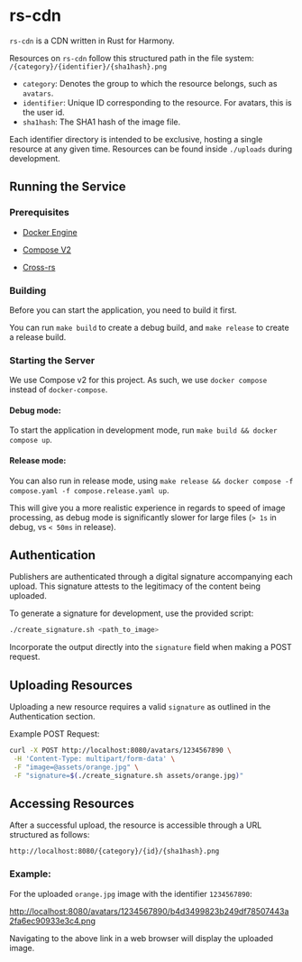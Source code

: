 # rs-cdn

`rs-cdn` is a CDN written in Rust for Harmony.

Resources on `rs-cdn` follow this structured path in the file system:
`/{category}/{identifier}/{sha1hash}.png`

-   `category`: Denotes the group to which the resource belongs, such as `avatars`.
-   `identifier`: Unique ID corresponding to the resource. For avatars, this is the user id.
-   `sha1hash`: The SHA1 hash of the image file.

Each identifier directory is intended to be exclusive, hosting a single resource at any given time.
Resources can be found inside `./uploads` during development.

## Running the Service

### Prerequisites

 - [Docker Engine](https://docs.docker.com/engine/install/)

 - [Compose V2](https://docs.docker.com/compose/install/linux/)

 - [Cross-rs](https://github.com/cross-rs/cross#installation)

### Building

Before you can start the application, you need to build it first.

You can run `make build` to create a debug build, and `make release` to create a release build.

### Starting the Server

We use Compose v2 for this project. As such, we use `docker compose` instead of `docker-compose`.

#### Debug mode:

To start the application in development mode, run `make build && docker compose up`.

#### Release mode:

You can also run in release mode, using `make release && docker compose -f compose.yaml -f compose.release.yaml up`.

This will give you a more realistic experience in regards to speed of image processing, as debug mode
is significantly slower for large files (`> 1s` in debug, vs `< 50ms` in release).

## Authentication

Publishers are authenticated through a digital signature accompanying each upload. This signature
attests to the legitimacy of the content being uploaded.

To generate a signature for development, use the provided script:

```bash
./create_signature.sh <path_to_image>
```

Incorporate the output directly into the `signature` field when making a POST request.

## Uploading Resources

Uploading a new resource requires a valid `signature` as outlined in the Authentication section.

Example POST Request:

```bash
curl -X POST http://localhost:8080/avatars/1234567890 \
 -H 'Content-Type: multipart/form-data' \
 -F "image=@assets/orange.jpg" \
 -F "signature=$(./create_signature.sh assets/orange.jpg)"
```

## Accessing Resources

After a successful upload, the resource is accessible through a URL structured as follows:

```
http://localhost:8080/{category}/{id}/{sha1hash}.png
```

### Example:

For the uploaded `orange.jpg` image with the identifier `1234567890`:

[http://localhost:8080/avatars/1234567890/b4d3499823b249df78507443a2fa6ec90933e3c4.png](http://localhost:8080/avatars/1234567890/b4d3499823b249df78507443a2fa6ec90933e3c4.png)

Navigating to the above link in a web browser will display the uploaded image.

